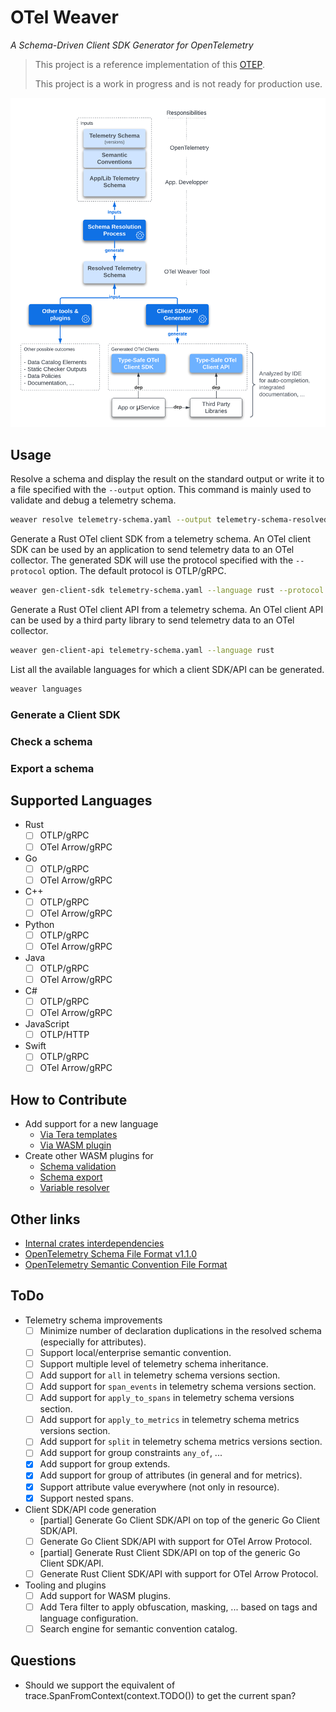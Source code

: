 # OTel Weaver
_A Schema-Driven Client SDK Generator for OpenTelemetry_

> This project is a reference implementation of this
> [OTEP](https://github.com/lquerel/oteps/blob/main/text/0240-telemetry-schema-ext.md).
>
> This project is a work in progress and is not ready for production use.

![OTel Weaver Overview](docs/images/otel-weaver-overview.png)

## Usage

Resolve a schema and display the result on the standard output or write it to a file
specified with the `--output` option. This command is mainly used to validate and debug
a telemetry schema.

```bash
weaver resolve telemetry-schema.yaml --output telemetry-schema-resolved.yaml
```

Generate a Rust OTel client SDK from a telemetry schema. An OTel client SDK can be used
by an application to send telemetry data to an OTel collector. The generated SDK will use
the protocol specified with the `--protocol` option. The default protocol is OTLP/gRPC.

```bash
weaver gen-client-sdk telemetry-schema.yaml --language rust --protocol otel-arrow
```

Generate a Rust OTel client API from a telemetry schema. An OTel client API can be used
by a third party library to send telemetry data to an OTel collector.

```bash
weaver gen-client-api telemetry-schema.yaml --language rust 
```

List all the available languages for which a client SDK/API can be generated.

```bash
weaver languages
```

### Generate a Client SDK
### Check a schema
### Export a schema

## Supported Languages
- Rust
  - [ ] OTLP/gRPC
  - [ ] OTel Arrow/gRPC
- Go
  - [ ] OTLP/gRPC
  - [ ] OTel Arrow/gRPC
- C++
  - [ ] OTLP/gRPC
  - [ ] OTel Arrow/gRPC
- Python
  - [ ] OTLP/gRPC
  - [ ] OTel Arrow/gRPC
- Java
  - [ ] OTLP/gRPC
  - [ ] OTel Arrow/gRPC
- C#
  - [ ] OTLP/gRPC
  - [ ] OTel Arrow/gRPC
- JavaScript
  - [ ] OTLP/HTTP
- Swift
  - [ ] OTLP/gRPC
  - [ ] OTel Arrow/gRPC

## How to Contribute
- Add support for a new language
  - [Via Tera templates](docs/contribution.md#via-tera-templates)
  - [Via WASM plugin](docs/contribution.md#via-wasm-plugin)
- Create other WASM plugins for 
  - [Schema validation](docs/contribution.md#schema-validation-plugin)
  - [Schema export](docs/contribution.md#schema-export-plugin)
  - [Variable resolver](docs/contribution.md#variable-resolver-plugin)

## Other links
- [Internal crates interdependencies](docs/dependencies.md)
- [OpenTelemetry Schema File Format v1.1.0](https://opentelemetry.io/docs/specs/otel/schemas/file_format_v1.1.0/)
- [OpenTelemetry Semantic Convention File Format](https://github.com/open-telemetry/build-tools/blob/main/semantic-conventions/syntax.md)

## ToDo
- Telemetry schema improvements
  - [ ] Minimize number of declaration duplications in the resolved schema (especially for attributes).
  - [ ] Support local/enterprise semantic convention.
  - [ ] Support multiple level of telemetry schema inheritance.
  - [ ] Add support for `all` in telemetry schema versions section.
  - [ ] Add support for `span_events` in telemetry schema versions section.
  - [ ] Add support for `apply_to_spans` in telemetry schema versions section.
  - [ ] Add support for `apply_to_metrics` in telemetry schema metrics versions section.
  - [ ] Add support for `split` in telemetry schema metrics versions section.
  - [ ] Add support for group constraints `any_of`, ...
  - [X] Add support for group extends.
  - [X] Add support for group of attributes (in general and for metrics).
  - [X] Support attribute value everywhere (not only in resource).
  - [X] Support nested spans.
- Client SDK/API code generation
  - [partial] Generate Go Client SDK/API on top of the generic Go Client SDK/API.
  - [ ] Generate Go Client SDK/API with support for OTel Arrow Protocol.
  - [partial] Generate Rust Client SDK/API on top of the generic Go Client SDK/API.
  - [ ] Generate Rust Client SDK/API with support for OTel Arrow Protocol.
- Tooling and plugins
  - [ ] Add support for WASM plugins.
  - [ ] Add Tera filter to apply obfuscation, masking, ... based on tags and language configuration.
  - [ ] Search engine for semantic convention catalog.

## Questions
- Should we support the equivalent of trace.SpanFromContext(context.TODO()) to get the current span? 